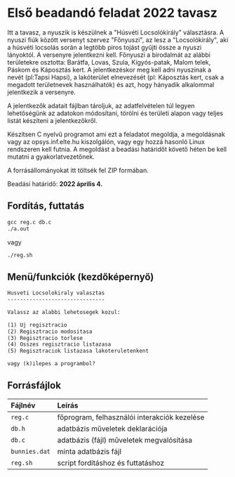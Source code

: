 # Első beadandó feladat 2022 tavasz

Itt a tavasz, a nyuszik is készülnek a "Húsvéti Locsolókirály" választásra. A nyuszi fiúk között versenyt szervez "Főnyuszi", az lesz a "Locsolókirály", aki a húsvéti locsolás során a legtöbb piros tojást gyűjti össze a nyuszi lányoktól. A versenyre jelentkezni kell. Főnyuszi a birodalmát az alábbi területekre osztotta: Barátfa, Lovas, Szula, Kígyós-patak, Malom telek, Páskom és Káposztás kert. A jelentkezéskor meg kell adni nyuszinak a nevét (pl:Tapsi Hapsi), a lakóterület elnevezését (pl: Káposztás kert, csak a megadott területnevek használhatók) és azt, hogy hányadik alkalommal jelentkezik a versenyre.

A jelentkezők adatait fájlban tároljuk, az adatfelvételen túl legyen lehetőségünk az adatokon módosítani, törölni és területi alapon vagy teljes listát készíteni a jelentkezőkről.

Készítsen C nyelvű programot ami  ezt a feladatot megoldja, a megoldásnak vagy az opsys.inf.elte.hu kiszolgálón, vagy egy hozzá hasonló Linux rendszeren kell futnia. A megoldást a beadási határidőt követő héten be kell mutatni a gyakorlatvezetőnek.

A forrásállományokat itt töltsék fel ZIP formában.

Beadási határidő: **2022 április 4.**

## Fordítás, futtatás

```txt
gcc reg.c db.c
./a.out
```
vagy

```txt
./reg.sh
```

## Menü/funkciók (kezdőképernyő)

```txt
Husveti Locsolokiraly valasztas
-------------------------------

Valassz az alabbi lehetosegek kozul:

(1) Uj regisztracio
(2) Regisztracio modositasa
(3) Regisztracio torlese
(4) Osszes regisztracio listazasa
(5) Regisztraciok listazasa lakoteruletenkent

vagy (k)ilepes a programbol?
```

## Forrásfájlok

| Fájlnév       | Leírás                                        |
| :---          | :---                                          |
| `reg.c`       | főprogram, felhasználói interakciók kezelése  |
| `db.h`        | adatbázis műveletek deklarációja              |
| `db.c`        | adatbázis (fájl) műveletek megvalósítása      |
| `bunnies.dat` | minta adatbázis fájl                          |
| `reg.sh`      | script fordításhoz és futtatáshoz             |